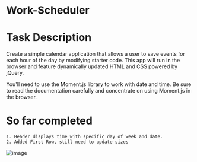 # Work-Scheduler

# Task Description

Create a simple calendar application that allows a user to save events for each hour of the day by modifying starter code. This app will run in the browser and feature dynamically updated HTML and CSS powered by jQuery.

You'll need to use the Moment.js library to work with date and time. Be sure to read the documentation carefully and concentrate on using Moment.js in the browser.

# So far completed

    1. Header displays time with specific day of week and date.
    2. Added First Row, still need to update sizes
![image](https://user-images.githubusercontent.com/90801203/142561966-f49d001f-d3f2-4b68-bba2-fa3bb6f093f6.png)
